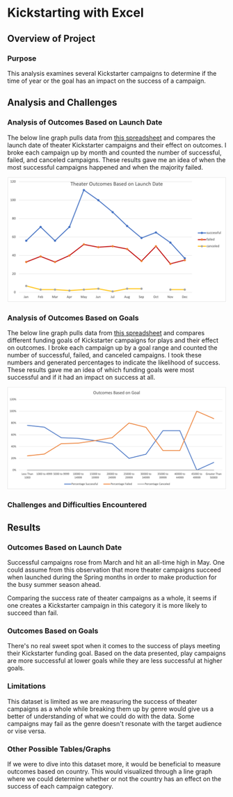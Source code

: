 # Kickstarting with Excel

## Overview of Project

### Purpose

This analysis examines several Kickstarter campaigns to determine if the time of year or the goal has an impact on the success of a campaign.

## Analysis and Challenges

### Analysis of Outcomes Based on Launch Date

The below line graph pulls data from [this spreadsheet](Kickstarter_Challenge.xlsx) and compares the launch date of theater Kickstarter campaigns and their effect on outcomes. I broke each campaign up by month and counted the number of successful, failed, and canceled campaigns. These results gave me an idea of when the most successful campaigns happened and when the majority failed.

![Outcomes Based on Launch Date](resources/Theater_Outcomes_vs_Launch.png)

### Analysis of Outcomes Based on Goals

The below line graph pulls data from [this spreadsheet](Kickstarter_Challenge.xlsx) and compares different funding goals of Kickstarter campaigns for plays and their effect on outcomes. I broke each campaign up by a goal range and counted the number of successful, failed, and canceled campaigns. I took these numbers and generated percentages to indicate the likelihood of success. These results gave me an idea of which funding goals were most successful and if it had an impact on success at all.

![Outcomes Based on Goals](resources/Outcomes_vs_Goals.png)

### Challenges and Difficulties Encountered

## Results

### Outcomes Based on Launch Date

Successful campaigns rose from March and hit an all-time high in May. One could assume from this observation that more theater campaigns succeed when launched during the Spring months in order to make production for the busy summer season ahead. 

Comparing the success rate of theater campaigns as a whole, it seems if one creates a Kickstarter campaign in this category it is more likely to succeed than fail.

### Outcomes Based on Goals

There's no real sweet spot when it comes to the success of plays meeting their Kickstarter funding goal. Based on the data presented, play campaigns are more successful at lower goals while they are less successful at higher goals.

### Limitations

This dataset is limited as we are measuring the success of theater campaigns as a whole while breaking them up by genre would give us a better of understanding of what we could do with the data. Some campaigns may fail as the genre doesn't resonate with the target audience or vise versa.

### Other Possible Tables/Graphs

If we were to dive into this dataset more, it would be beneficial to measure outcomes based on country. This would visualized through a line graph where we could determine whether or not the country has an effect on the success of each campaign category.
